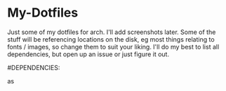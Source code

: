 # My-Dotfiles

Just some of my dotfiles for arch. I'll add screenshots later. Some of the stuff will be referencing locations on the disk, eg most things relating to fonts / images, so change them to suit your liking. I'll do my best to list all dependencies, but open up an issue or just figure it out.

#DEPENDENCIES:

as

